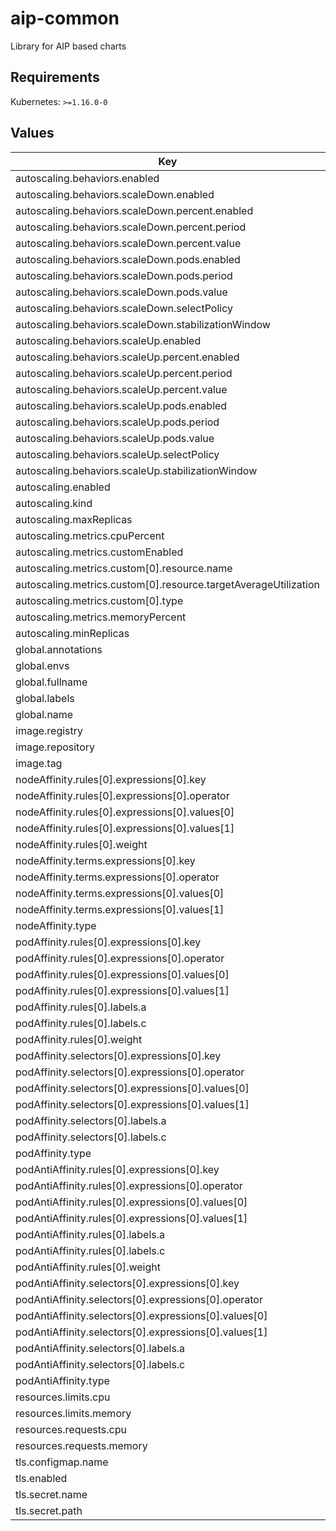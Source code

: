 # aip-common

Library for AIP based charts

## Requirements

Kubernetes: `>=1.16.0-0`

## Values

| Key | Type | Default | Description |
|-----|------|---------|-------------|
| autoscaling.behaviors.enabled | bool | `true` |  |
| autoscaling.behaviors.scaleDown.enabled | bool | `true` |  |
| autoscaling.behaviors.scaleDown.percent.enabled | bool | `true` |  |
| autoscaling.behaviors.scaleDown.percent.period | int | `15` |  |
| autoscaling.behaviors.scaleDown.percent.value | int | `100` |  |
| autoscaling.behaviors.scaleDown.pods.enabled | bool | `true` |  |
| autoscaling.behaviors.scaleDown.pods.period | int | `15` |  |
| autoscaling.behaviors.scaleDown.pods.value | int | `4` |  |
| autoscaling.behaviors.scaleDown.selectPolicy | string | `"Max"` |  |
| autoscaling.behaviors.scaleDown.stabilizationWindow | int | `50` |  |
| autoscaling.behaviors.scaleUp.enabled | bool | `true` |  |
| autoscaling.behaviors.scaleUp.percent.enabled | bool | `true` |  |
| autoscaling.behaviors.scaleUp.percent.period | int | `15` |  |
| autoscaling.behaviors.scaleUp.percent.value | int | `100` |  |
| autoscaling.behaviors.scaleUp.pods.enabled | bool | `true` |  |
| autoscaling.behaviors.scaleUp.pods.period | int | `15` |  |
| autoscaling.behaviors.scaleUp.pods.value | int | `4` |  |
| autoscaling.behaviors.scaleUp.selectPolicy | string | `"Max"` |  |
| autoscaling.behaviors.scaleUp.stabilizationWindow | int | `50` |  |
| autoscaling.enabled | bool | `true` |  |
| autoscaling.kind | string | `"Deployment"` |  |
| autoscaling.maxReplicas | int | `6` |  |
| autoscaling.metrics.cpuPercent | int | `70` |  |
| autoscaling.metrics.customEnabled | string | `nil` |  |
| autoscaling.metrics.custom[0].resource.name | string | `"network"` |  |
| autoscaling.metrics.custom[0].resource.targetAverageUtilization | int | `99` |  |
| autoscaling.metrics.custom[0].type | string | `"Resource"` |  |
| autoscaling.metrics.memoryPercent | int | `90` |  |
| autoscaling.minReplicas | int | `3` |  |
| global.annotations | object | `{}` |  |
| global.envs | object | `{}` |  |
| global.fullname | string | `""` |  |
| global.labels | object | `{}` |  |
| global.name | string | `""` |  |
| image.registry | string | `""` |  |
| image.repository | string | `""` |  |
| image.tag | string | `""` |  |
| nodeAffinity.rules[0].expressions[0].key | string | `"myKey"` |  |
| nodeAffinity.rules[0].expressions[0].operator | string | `"myOperator"` |  |
| nodeAffinity.rules[0].expressions[0].values[0] | string | `"a"` |  |
| nodeAffinity.rules[0].expressions[0].values[1] | string | `"b"` |  |
| nodeAffinity.rules[0].weight | int | `1` |  |
| nodeAffinity.terms.expressions[0].key | string | `"myKey"` |  |
| nodeAffinity.terms.expressions[0].operator | string | `"myOperator"` |  |
| nodeAffinity.terms.expressions[0].values[0] | string | `"a"` |  |
| nodeAffinity.terms.expressions[0].values[1] | string | `"b"` |  |
| nodeAffinity.type | string | `"hard"` |  |
| podAffinity.rules[0].expressions[0].key | string | `"myKey"` |  |
| podAffinity.rules[0].expressions[0].operator | string | `"myOperator"` |  |
| podAffinity.rules[0].expressions[0].values[0] | string | `"a"` |  |
| podAffinity.rules[0].expressions[0].values[1] | string | `"b"` |  |
| podAffinity.rules[0].labels.a | string | `"b"` |  |
| podAffinity.rules[0].labels.c | string | `"d"` |  |
| podAffinity.rules[0].weight | int | `1` |  |
| podAffinity.selectors[0].expressions[0].key | string | `"myKey"` |  |
| podAffinity.selectors[0].expressions[0].operator | string | `"myOperator"` |  |
| podAffinity.selectors[0].expressions[0].values[0] | string | `"a"` |  |
| podAffinity.selectors[0].expressions[0].values[1] | string | `"b"` |  |
| podAffinity.selectors[0].labels.a | string | `"b"` |  |
| podAffinity.selectors[0].labels.c | string | `"d"` |  |
| podAffinity.type | string | `"hard"` |  |
| podAntiAffinity.rules[0].expressions[0].key | string | `"myKey"` |  |
| podAntiAffinity.rules[0].expressions[0].operator | string | `"myOperator"` |  |
| podAntiAffinity.rules[0].expressions[0].values[0] | string | `"a"` |  |
| podAntiAffinity.rules[0].expressions[0].values[1] | string | `"b"` |  |
| podAntiAffinity.rules[0].labels.a | string | `"b"` |  |
| podAntiAffinity.rules[0].labels.c | string | `"d"` |  |
| podAntiAffinity.rules[0].weight | int | `1` |  |
| podAntiAffinity.selectors[0].expressions[0].key | string | `"myKey"` |  |
| podAntiAffinity.selectors[0].expressions[0].operator | string | `"myOperator"` |  |
| podAntiAffinity.selectors[0].expressions[0].values[0] | string | `"a"` |  |
| podAntiAffinity.selectors[0].expressions[0].values[1] | string | `"b"` |  |
| podAntiAffinity.selectors[0].labels.a | string | `"b"` |  |
| podAntiAffinity.selectors[0].labels.c | string | `"d"` |  |
| podAntiAffinity.type | string | `"hard"` |  |
| resources.limits.cpu | string | `"500m"` |  |
| resources.limits.memory | string | `"128Mi"` |  |
| resources.requests.cpu | string | `"250m"` |  |
| resources.requests.memory | string | `"64Mi"` |  |
| tls.configmap.name | string | `"configmap"` |  |
| tls.enabled | bool | `true` |  |
| tls.secret.name | string | `"secret"` |  |
| tls.secret.path | string | `"/path/to/file.crt"` |  |
